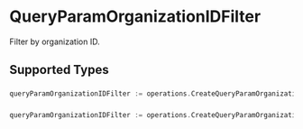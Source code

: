 # QueryParamOrganizationIDFilter

Filter by organization ID.


## Supported Types

### 

```go
queryParamOrganizationIDFilter := operations.CreateQueryParamOrganizationIDFilterStr(string{/* values here */})
```

### 

```go
queryParamOrganizationIDFilter := operations.CreateQueryParamOrganizationIDFilterArrayOfStr([]string{/* values here */})
```

